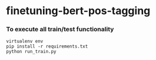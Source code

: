 # finetuning-bert-pos-tagging

### To execute all train/test functionality

```shell
virtualenv env
pip install -r requirements.txt
python run_train.py
```
